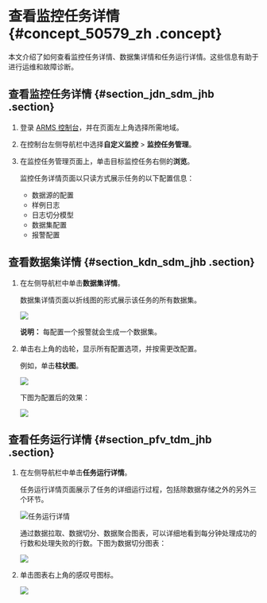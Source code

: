 # 查看监控任务详情 {#concept_50579_zh .concept}

本文介绍了如何查看监控任务详情、数据集详情和任务运行详情。这些信息有助于进行运维和故障诊断。

## 查看监控任务详情 {#section_jdn_sdm_jhb .section}

1.  登录 [ARMS 控制台](https://arms.console.aliyun.com/#/home)，并在页面左上角选择所需地域。
2.  在控制台左侧导航栏中选择**自定义监控** \> **监控任务管理**。

3.  在监控任务管理页面上，单击目标监控任务右侧的**浏览**。

     监控任务详情页面以只读方式展示任务的以下配置信息：

    -   数据源的配置
    -   样例日志
    -   日志切分模型
    -   数据集配置
    -   报警配置

## 查看数据集详情 {#section_kdn_sdm_jhb .section}

1.  在左侧导航栏中单击**数据集详情**。

    数据集详情页面以折线图的形式展示该任务的所有数据集。

    ![](http://static-aliyun-doc.oss-cn-hangzhou.aliyuncs.com/assets/img/152309/155496241444040_zh-CN.png) 

    **说明：** 每配置一个报警就会生成一个数据集。

2.  单击右上角的齿轮，显示所有配置选项，并按需更改配置。

    例如，单击**柱状图**。

    ![](http://static-aliyun-doc.oss-cn-hangzhou.aliyuncs.com/assets/img/152309/155496241544041_zh-CN.png) 

    下图为配置后的效果：

    ![](http://static-aliyun-doc.oss-cn-hangzhou.aliyuncs.com/assets/img/152309/155496241544042_zh-CN.png) 


## 查看任务运行详情 {#section_pfv_tdm_jhb .section}

1.  在左侧导航栏中单击**任务运行详情**。

    任务运行详情页面展示了任务的详细运行过程，包括除数据存储之外的另外三个环节。

     ![](images/44043_zh-CN.png "任务运行详情") 

    通过数据拉取、数据切分、数据聚合图表，可以详细地看到每分钟处理成功的行数和处理失败的行数。下图为数据切分图表：

    ![](http://static-aliyun-doc.oss-cn-hangzhou.aliyuncs.com/assets/img/152309/155496241544044_zh-CN.png) 

2.  单击图表右上角的感叹号图标。

    ![](http://static-aliyun-doc.oss-cn-hangzhou.aliyuncs.com/assets/img/152309/155496241544045_zh-CN.png) 


